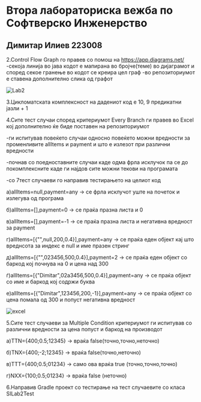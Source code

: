 <h1>Втора лабораториска вежба по Софтверско Инженерство</h1>
</hr>
<h2>Димитар Илиев 223008</h2>
</hr>

2.Control Flow Graph го правев со помош на https://app.diagrams.net/ 
-секоја линија во јава кодот е мапирана во бројче(теме) во дијаграмот и според секое гранење во кодот се креира цел граф
-во репозиториумот е ставена дополнително слика од графот

![Lab2](https://github.com/dimitarilievv/SI_2024_lab2_223008/assets/137786802/2669c7c9-aa1d-4522-b3e2-1317335701bf)

3.Цикломатската комплексност на дадениот код е 10, 9 предикатни јазли + 1

4.Сите тест случаи според критериумот Every Branch ги правев во Excel кој дополнително ќе биде поставен на репозиториумот

-ги испитував повеќето случаи односно повеќето можни вредности за променливите allItems и payment и што е излезот при различни вредности

-почнав со поедноставните случаи каде одма фрла исклучок па се до покомплексните каде ги најдов сите можни текови на програмата

-со 7тест случаеви го направив тестирањето на целиот код 

а)allItems=null,payment=any -> се фрла исклучот уште на почеток и излегува од програма

б)allItems=[],payment=0 -> се праќа празна листа и 0

в)allItems=[],payment=-1 -> се праќа празна листа и негативна вредност за payment

г)allItems=[{"",null,200,0.4}],payment=any -> се праќа еден објект кај што вреднсота за индекс е null и име празен стринг

д)allItems=[{"",023456,500,0.4}],payment=2 -> се праќа еден објект со баркод кој почнува на 0 и цена над 300

ѓ)allItems=[{"Dimitar",02a3456,500,0.4}],payment=any -> се праќа објект со име и баркод кој содржи буква

е)allItems=[{"Dimitar",123456,200,-1}],payment=any -> се праќа објект со цена помала од 300 и попуст негативна вредност

![excel](https://github.com/dimitarilievv/SI_2024_lab2_223008/assets/137786802/050bede1-b9b9-4309-863f-da5156b84d1e)

5.Сите тест случаеви за Мultiple Condition критериумот ги испитував со различни вредности за цена попуст и баркод на производот

а)TTN={400;0.5;12345} -> враќа false(точно,точно,неточно)

б)TNX={400;-2;12345} -> враќа false(точно,неточно)

в)TTT={400;0.5;01234} -> само ова враќа true (точно,точно,точно)

г)NXX={100;0.5;01234} -> враќа false (неточно)


6.Направив Gradle проект со тестирање на тест случаевите со класа SILab2Test


